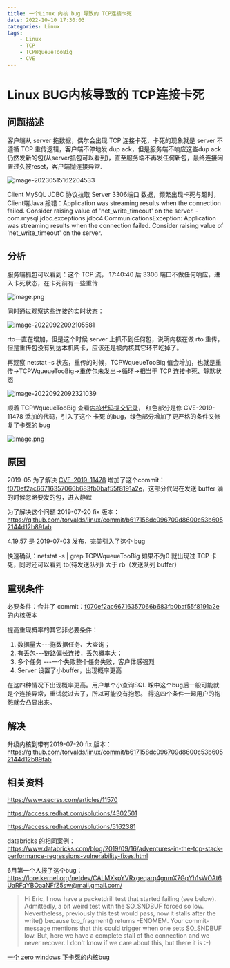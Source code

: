 ```yaml
---
title: 一个Linux 内核 bug 导致的 TCP连接卡死
date: 2022-10-10 17:30:03
categories: Linux
tags:
    - Linux
    - TCP
    - TCPWqueueTooBig
    - CVE
---
```


# Linux BUG内核导致的 TCP连接卡死

## 问题描述

客户端从 server 拖数据，偶尔会出现 TCP 连接卡死，卡死的现象就是 server 不遵循 TCP 重传逻辑，客户端不停地发 dup ack，但是服务端不响应这些dup ack仍然发新的包(从server抓包可以看到)，直至服务端不再发任何新包，最终连接闲置过久被reset，客户端抛连接异常.

![image-20230515162204533](/images/951413iMgBlog/image-20230515162204533.png)

Client MySQL JDBC 协议拉取 Server 3306端口 数据，频繁出现卡死与超时，Client端Java 报错：Application was streaming results when the connection failed. Consider raising value of 'net_write_timeout' on the server. - com.mysql.jdbc.exceptions.jdbc4.CommunicationsException: Application was streaming results when the connection failed. Consider raising value of 'net_write_timeout' on the server.  

## 分析

服务端抓包可以看到：这个 TCP 流， 17:40:40 后 3306 端口不做任何响应，进入卡死状态，在卡死前有一些重传

![image.png](/images/951413iMgBlog/1662602586968-b20b6006-884e-4c33-9938-0277c012579e.png)



同时通过观察这些连接的实时状态：

![image-20220922092105581](/images/951413iMgBlog/image-20220922092105581.png)

rto一直在增加，但是这个时候 server 上抓不到任何包，说明内核在做 rto 重传，但是重传包没有到达本机网卡，应该还是被内核其它环节吃掉了。

再观察 netstat -s 状态，重传的时候，TCPWqueueTooBig 值会增加，也就是重传->TCPWqueueTooBig->重传包未发出->循环->相当于 TCP 连接卡死、静默状态

![image-20220922092321039](/images/951413iMgBlog/image-20220922092321039.png)



顺着 TCPWqueueTooBig 查看[内核代码提交记录](https://github.com/torvalds/linux/commit/f070ef2ac66716357066b683fb0baf55f8191a2e)， 红色部分是修 CVE-2019-11478 添加的代码，引入了这个 卡死 的bug，绿色部分增加了更严格的条件又修复了卡死的 bug

![image.png](/images/951413iMgBlog/1662698955965-276e9936-6ca4-4269-9fbd-ae05176bf1a6.png)



## 原因

2019-05 为了解决 [CVE-2019-11478](https://www.secrss.com/articles/11570) 增加了这个commit：[f070ef2ac66716357066b683fb0baf55f8191a2e](https://github.com/torvalds/linux/commit/f070ef2ac66716357066b683fb0baf55f8191a2e)，这部分代码在发送 buffer 满的时候忽略要发的包，进入静默

为了解决这个问题 2019-07-20 fix 版本：https://github.com/torvalds/linux/commit/b617158dc096709d8600c53b6052144d12b89fab

4.19.57 是 2019-07-03 发布，完美引入了这个 bug



快速确认：netstat -s | grep TCPWqueueTooBig  如果不为0 就出现过 TCP 卡死，同时还可以看到 tb(待发送队列) 大于 rb（发送队列 buffer）



## 重现条件

必要条件：合并了 commit：[f070ef2ac66716357066b683fb0baf55f8191a2e](https://github.com/torvalds/linux/commit/f070ef2ac66716357066b683fb0baf55f8191a2e) 的内核版本

提高重现概率的其它非必要条件：

1. 数据量大---拖数据任务、大查询；
2. 有丢包---链路偏长连接，丢包概率大；
3. 多个任务 ---一个失败整个任务失败，客户体感强烈
4. Server 设置了小buffer，出现概率更高

在这四种情况下出现概率更高。用户单个小查询SQL 睬中这个bug后一般可能就是个连接异常，重试就过去了，所以可能没有抱怨。 得这四个条件一起用户的抱怨就会凸显出来。



## 解决

升级内核到带有2019-07-20 fix 版本：https://github.com/torvalds/linux/commit/b617158dc096709d8600c53b6052144d12b89fab

## 相关资料

https://www.secrss.com/articles/11570

https://access.redhat.com/solutions/4302501

https://access.redhat.com/solutions/5162381

databricks 的相同案例： https://www.databricks.com/blog/2019/09/16/adventures-in-the-tcp-stack-performance-regressions-vulnerability-fixes.html

6月第一个人报了这个bug：https://lore.kernel.org/netdev/CALMXkpYVRxgeqarp4gnmX7GqYh1sWOAt6UaRFqYBOaaNFfZ5sw@mail.gmail.com/

> Hi Eric, I now have a packetdrill test that started failing (see below). Admittedly, a bit weird test with the SO_SNDBUF forced so low. Nevertheless, previously this test would pass, now it stalls after the write() because tcp_fragment() returns -ENOMEM. Your commit-message mentions that this could trigger when one sets SO_SNDBUF low. But, here we have a complete stall of the connection and we never recover. 
> I don't know if we care about this, but there it is :-)

[一个 zero windows 下卡死的内核bug](https://patches.linaro.org/project/stable/patch/20210125183204.684104321@linuxfoundation.org/)